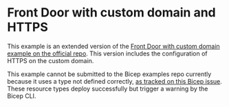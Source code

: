 # Front Door with custom domain and HTTPS

This example is an extended version of the [Front Door with custom domain example on the official repo](https://github.com/johndowns/bicep/blob/main/docs/examples/101/front-door-custom-domain/main.bicep). This version includes the configuration of HTTPS on the custom domain.

This example cannot be submitted to the Bicep examples repo currently because it uses a type not defined correctly, [as tracked on this Bicep issue](https://github.com/Azure/bicep/issues/784). These resource types deploy successfully but trigger a warning by the Bicep CLI.
